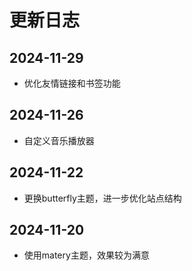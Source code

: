 # 更新日志
## 2024-11-29
- 优化友情链接和书签功能
## 2024-11-26
- 自定义音乐播放器

## 2024-11-22
- 更换butterfly主题，进一步优化站点结构

## 2024-11-20
- 使用matery主题，效果较为满意
